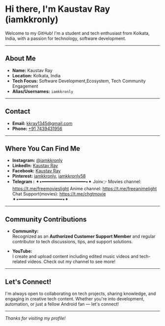 
# Hi there, I'm Kaustav Ray (iamkkronly)

Welcome to my GitHub! I'm a student and tech enthusiast from Kolkata, India, with a passion for technology, software development.

---

## About Me

- **Name:** Kaustav Ray  
- **Location:** Kolkata, India  
- **Tech Focus:** Software Development,Ecosystem, Tech Community Engagement  
- **Alias/Usernames:** `iamkkronly`

---

## Contact

- **Email:** [kkray1345@gmail.com](mailto:kkray1345@gmail.com)  
- **Phone:** [+91 7439431956](tel:+917439431956)

---

## Where You Can Find Me

- **Instagram:** [@iamkkronly](https://instagram.com/iamkkronly)  
- **LinkedIn:** [Kaustav Ray](https://www.linkedin.com/in/iamkkronly)  
- **Facebook:** [Kaustav Ray](https://facebook.com/iamkkronly)  
- **Pinterest:** [iamkkronly](https://pinterest.com/iamkkronly), [iamkkronly58](https://pinterest.com/iamkkronly58)  
- **Telegram :** ✦•━━━━━━━━━━━━━━━━━•✦
Join👉
Movies channel:
https://t.me/freemovieslight
Anime channel:
https://t.me/freeanimelight
Chat Support(movies):
https://t.me/chgtmovie
✦•━━━━━━━━━━━━━━━━━•✦

---

## Community Contributions

- **Community:**  
  Recognized as an **Authorized Customer Support Member** and regular contributor to tech discussions, tips, and support solutions.

- **YouTube:**  
  I create and upload content including edited music videos and tech-related videos. Check out my channel to see more!

---

## Let's Connect!

I'm always open to collaborating on tech projects, sharing knowledge, and engaging in creative tech content. Whether you're into development, automation, or just a fellow Android fan — let's connect!

---

*Thanks for visiting my profile!*